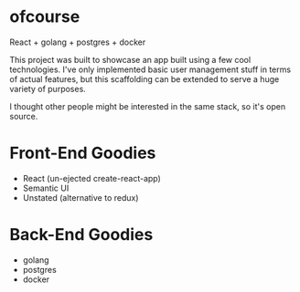 # ofcourse
React + golang + postgres + docker

This project was built to showcase an app built using a few cool technologies.
I've only implemented basic user management stuff in terms of actual features, but this scaffolding can be extended to serve a huge variety of purposes.

I thought other people might be interested in the same stack, so it's open source.

# Front-End Goodies
- React (un-ejected create-react-app)
- Semantic UI
- Unstated (alternative to redux)

# Back-End Goodies
- golang
- postgres
- docker
